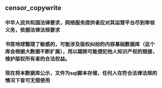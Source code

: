 ## censor_copywrite

### 中华人民共和国法律要求，网络服务提供者应对其运营平台尽到审核义务，依据法律法规要求
### 书签地球整理了敏感的，可能涉及版权纠纷的内容基础数据库（这个库会根据大数据不断扩展），用以踢除可能侵犯他人知识产权的链接，维护版权所有者的合法权益。

### 现在将本数据库公示，文件为sql脚本存储，任何人在符合法律法规的情况下皆可无偿使用
